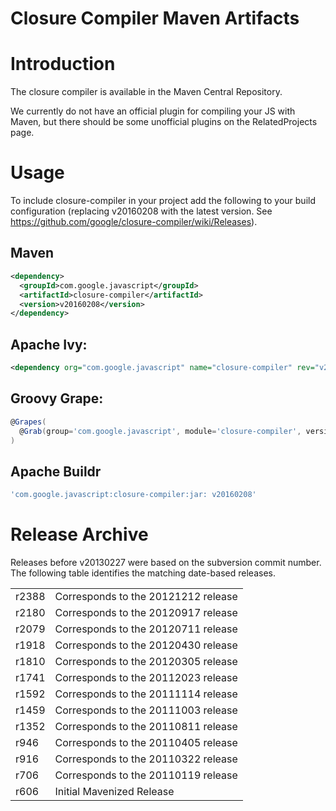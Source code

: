 # Closure Compiler Maven Artifacts

# Introduction

The closure compiler is available in the Maven Central Repository. 

We currently do not have an official plugin for compiling your JS with Maven, but there should be some unofficial plugins on the RelatedProjects page.

# Usage

To include closure-compiler in your project add the following to your build configuration (replacing v20160208 with the latest version. See https://github.com/google/closure-compiler/wiki/Releases).

## Maven

```xml
<dependency>
  <groupId>com.google.javascript</groupId>
  <artifactId>closure-compiler</artifactId>
  <version>v20160208</version>
</dependency>
```

## Apache Ivy:

```xml
<dependency org="com.google.javascript" name="closure-compiler" rev="v20160208"/>
```

## Groovy Grape:

```groovy
@Grapes(
  @Grab(group='com.google.javascript', module='closure-compiler', version='v20160208')
)
```

## Apache Buildr

```ruby
'com.google.javascript:closure-compiler:jar: v20160208'
```

# Release Archive

Releases before v20130227 were based on the subversion commit number.  The following table identifies the matching date-based releases.

<table>
  <tr><td>r2388</td><td>Corresponds to the 20121212 release</td></tr>
  <tr><td>r2180</td><td>Corresponds to the 20120917 release</td></tr>
  <tr><td>r2079</td><td>Corresponds to the 20120711 release</td></tr>
  <tr><td>r1918</td><td>Corresponds to the 20120430 release</td></tr>
  <tr><td>r1810</td><td>Corresponds to the 20120305 release</td></tr>
  <tr><td>r1741</td><td>Corresponds to the 20112023 release</td></tr>
  <tr><td>r1592</td><td>Corresponds to the 20111114 release</td></tr>
  <tr><td>r1459</td><td>Corresponds to the 20111003 release</td></tr>
  <tr><td>r1352</td><td>Corresponds to the 20110811 release</td></tr>
  <tr><td>r946</td><td>Corresponds to the 20110405 release</td></tr>
  <tr><td>r916</td><td>Corresponds to the 20110322 release</td></tr>
  <tr><td>r706</td><td>Corresponds to the 20110119 release</td></tr>
  <tr><td>r606</td><td>Initial Mavenized Release</td></tr>
</table>